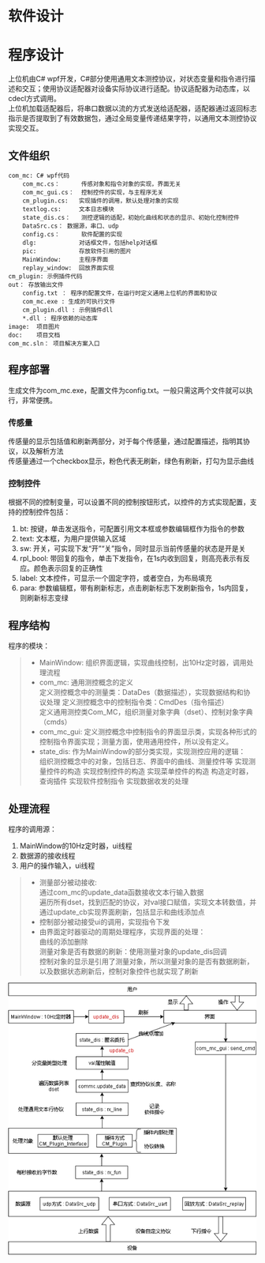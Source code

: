 软件设计  
======
# 程序设计  
上位机由C# wpf开发，C#部分使用通用文本测控协议，对状态变量和指令进行描述和交互；使用协议适配器对设备实际协议进行适配。协议适配器为动态库，以cdecl方式调用。  
上位机加载适配器后，将串口数据以流的方式发送给适配器，适配器通过返回标志指示是否提取到了有效数据包，通过全局变量传递结果字符，以通用文本测控协议实现交互。  
## 文件组织  
```
com_mc: C# wpf代码  
	com_mc.cs：		传感对象和指令对象的实现，界面无关  
	com_mc_gui.cs：	控制控件的实现，与主程序无关  
	cm_plugin.cs:	实现插件的调用，默认处理对象的实现    
	textlog.cs:		文本日志模块  
	state_dis.cs：	测控逻辑的适配，初始化曲线和状态的显示、初始化控制控件  
	DataSrc.cs：	数据源，串口、udp  
	config.cs：		软件配置的实现
	dlg:			对话框文件，包括help对话框  
	pic:			存放软件引用的图片  
	MainWindow:		主程序界面
	replay_window:	回放界面实现
cm_plugin: 示例插件代码  
out： 存放输出文件  
	config.txt ： 程序的配置文件，在运行时定义通用上位机的界面和协议  
	com_mc.exe : 生成的可执行文件  
	cm_plugin.dll : 示例插件dll
	*.dll : 程序依赖的动态库  
image:  项目图片  
doc:	项目文档  
com_mc.sln：	项目解决方案入口  
```
## 程序部署  
生成文件为com_mc.exe，配置文件为config.txt。一般只需这两个文件就可以执行，非常便携。  
### 传感量  
传感量的显示包括值和刷新两部分，对于每个传感量，通过配置描述，指明其协议，以及解析方法  
传感量通过一个checkbox显示，粉色代表无刷新，绿色有刷新，打勾为显示曲线  
### 控制控件  
根据不同的控制变量，可以设置不同的控制按钮形式，以控件的方式实现配置，支持的控制控件包括：  
1. bt: 按键，单击发送指令，可配置引用文本框或参数编辑框作为指令的参数  
1. text: 文本框，为用户提供输入区域  
1. sw: 开关，可实现下发“开”“关”指令，同时显示当前传感量的状态是开是关  
1. rpl_bool: 带回复的指令，单击下发指令，在1s内收到回复，则高亮表示有反应。颜色表示回复的正确性  
1. label: 文本控件，可显示一个固定字符，或者空白，为布局填充  
1. para: 参数编辑框，带有刷新标志，点击刷新标志下发刷新指令，1s内回复，则刷新标志变绿  
## 程序结构  
程序的模块：  
> - MainWindow: 组织界面逻辑，实现曲线控制，出10Hz定时器，调用处理流程  
> - com_mc: 通用测控概念的定义  
	定义测控概念中的测量类：DataDes（数据描述），实现数据结构和协议处理
	定义测控概念中的控制指令类：CmdDes（指令描述）  
	定义通用测控类Com_MC，组织测量对象字典（dset）、控制对象字典（cmds）
> - com_mc_gui: 定义测控概念中控制指令的界面显示类，实现各种形式的控制指令界面实现；测量方面，使用通用控件，所以没有定义。  
> - state_dis: 作为MainWindow的部分类实现，实现测控应用的逻辑：  
	组织测控概念中的对象，包括日志、界面中的曲线、测量控件等
	实现测量控件的构造
	实现控制控件的构造
	实现菜单控件的构造
	构造定时器，查询插件
	实现软件控制指令
	实现数据收发的处理
## 处理流程  
程序的调用源：
1. MainWindow的10Hz定时器，ui线程  
2. 数据源的接收线程  
3. 用户的操作输入，ui线程  
> - 测量部分被动接收:  
	通过com_mc的update_data函数接收文本行输入数据  
		遍历所有dset，找到匹配的协议，对val接口赋值，实现文本转数值，并通过update_cb实现界面刷新，包括显示和曲线添加点  
> - 控制部分被动接受ui的调用，实现指令下发  
> - 由界面定时器驱动的周期处理程序，实现界面的处理：  
	曲线的添加删除  
	测量对象是否有数据的刷新：使用测量对象的update_dis回调  
控制对象的显示是引用了测量对象，所以测量对象的是否有数据刷新，以及数据状态刷新后，控制对象控件也就实现了刷新  

![image](数据流程.png)  

